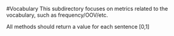 #Vocabulary
This subdirectory focuses on metrics related to the vocabulary, such as frequency/OOV/etc.

All methods should return a value for each sentence [0,1]
